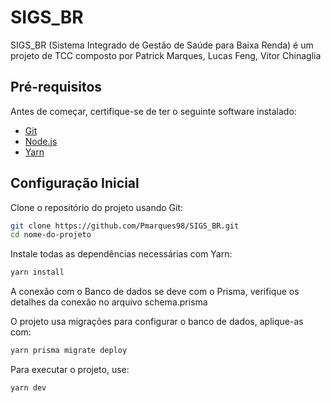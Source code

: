 # SIGS_BR
SIGS_BR (Sistema Integrado de Gestão de Saúde para Baixa Renda) é um projeto de TCC composto por Patrick Marques, Lucas Feng, Vitor Chinaglia

## Pré-requisitos

Antes de começar, certifique-se de ter o seguinte software instalado:

- [Git](https://git-scm.com/)
- [Node.js](https://nodejs.org/en/)
- [Yarn](https://yarnpkg.com/getting-started/install)

## Configuração Inicial

Clone o repositório do projeto usando Git:

```bash
git clone https://github.com/Pmarques98/SIGS_BR.git
cd nome-do-projeto
```

Instale todas as dependências necessárias com Yarn:

```bash
yarn install
```

A conexão com o Banco de dados se deve com o Prisma, verifique os detalhes da conexão no arquivo schema.prisma

O projeto usa migrações para configurar o banco de dados, aplique-as com:

```bash
yarn prisma migrate deploy
```

Para executar o projeto, use:

```bash
yarn dev
```